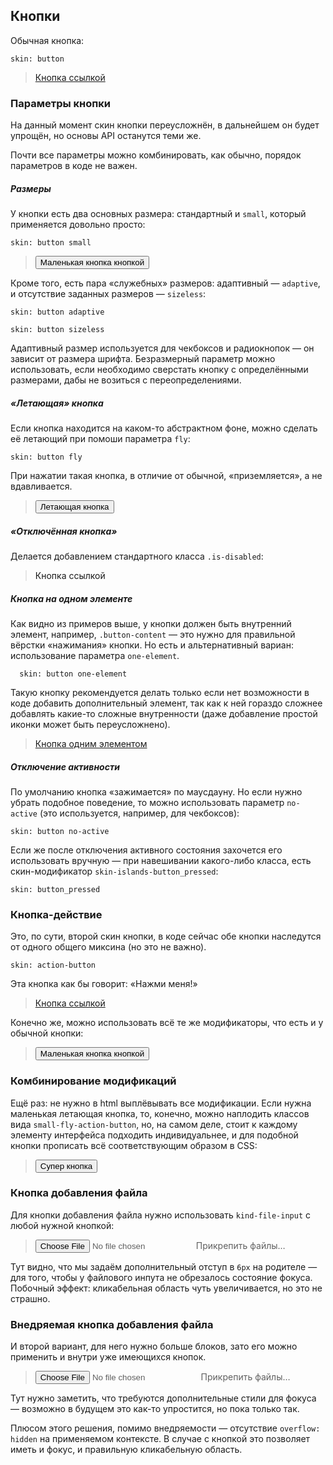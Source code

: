 ---
---

## Кнопки

Обычная кнопка:

    skin: button

> <a class="button" href="#x">
>     <span class="button-content">Кнопка ссылкой</span>
> </a>
>
> <div class="example:button"></div>

### Параметры кнопки

На данный момент скин кнопки переусложнён, в дальнейшем он будет упрощён, но основы API останутся теми же.

Почти все параметры можно комбинировать, как обычно, порядок параметров в коде не важен.

##### Размеры

У кнопки есть два основных размера: стандартный и `small`, который применяется довольно просто:

    skin: button small

> <div>
>     <button class="small-button" type="button">
>         <span class="button-content">Маленькая кнопка кнопкой</span>
>     </button>
> </div>
>
> <div class="example:small-button"></div>

Кроме того, есть пара «служебных» размеров: адаптивный — `adaptive`, и отсутствие заданных размеров — `sizeless`:

    skin: button adaptive

    skin: button sizeless

Адаптивный размер используется для чекбоксов и радиокнопок — он зависит от размера шрифта. Безразмерный параметр можно использовать, если необходимо сверстать кнопку с определёнными размерами, дабы не возиться с переопределениями.

##### «Летающая» кнопка

Если кнопка находится на каком-то абстрактном фоне, можно сделать её летающий при помоши параметра `fly`:

    skin: button fly

При нажатии такая кнопка, в отличие от обычной, «приземляется», а не вдавливается.

> <div>
>     <button class="fly-button" type="button">
>         <span class="button-content">Летающая кнопка</span>
>     </button>
> </div>
>
> <div class="example:fly-button"></div>

##### «Отключённая кнопка»

Делается добавлением стандартного класса `.is-disabled`:

> <div>
>     <a class="button is-disabled">
>         <span class="button-content">Кнопка ссылкой</span>
>     </a>
> </div>

##### Кнопка на одном элементе

Как видно из примеров выше, у кнопки должен быть внутренний элемент, например, `.button-content` — это нужно для правильной вёрстки «нажимания» кнопки. Но есть и альтернативный вариан: использование параметра `one-element`.

      skin: button one-element

Такую кнопку рекомендуется делать только если нет возможности в коде добавить дополнительный элемент, так как к ней гораздо сложнее добавлять какие-то сложные внутренности (даже добавление простой иконки может быть переусложнено).

> <a class="simple-button" href="#x">Кнопка одним элементом</a>
>
> <div class="example:simple-button"></div>

##### Отключение активности

По умолчанию кнопка «зажимается» по маусдауну. Но если нужно убрать подобное поведение, то можно использовать параметр `no-active` (это используется, например, для чекбоксов):

    skin: button no-active

Если же после отключения активного состояния захочется его использовать вручную — при навешивании какого-либо класса, есть скин-модификатор `skin-islands-button_pressed`:

    skin: button_pressed

### Кнопка-действие

Это, по сути, второй скин кнопки, в коде сейчас обе кнопки наследутся от одного общего миксина (но это не важно).

    skin: action-button

Эта кнопка как бы говорит: «Нажми меня!»

> <a class="action-button" href="#x">
>   <span class="button-content">Кнопка ссылкой</span>
> </a>
>
> <div class="example:action-button"></div>

Конечно же, можно использовать всё те же модификаторы, что есть и у обычной кнопки:

> <div>
>     <button class="small-action-button" type="button">
>         <span class="button-content">Маленькая кнопка кнопкой</span>
>     </button>
> </div>
>
> <div class="example:small-action-button"></div>

### Комбинирование модификаций

Ещё раз: не нужно в html выплёвывать все модификации. Если нужна маленькая летающая кнопка, то, конечно, можно наплодить классов вида `small-fly-action-button`, но, на самом деле, стоит к каждому элементу интерфейса подходить индивидуальнее, и для подобной кнопки прописать всё соответствующим образом в CSS:

> <div>
>     <button class="super-button" type="button">
>         <span class="button-content">Супер кнопка</span>
>     </button>
> </div>
>
> <div class="example:super-button"></div>

### Кнопка добавления файла

Для кнопки добавления файла нужно использовать `kind-file-input` с любой нужной кнопкой:

> <div>
>     <label class="file-input">
>         <input class="file-input-controller" type="file" />
>         <span class="button">
>             <span class="button-content">Прикрепить файлы…</span>
>         </span>
>     </label>
> </div>
>
> <div class="example:file-input"></div>

Тут видно, что мы задаём дополнительный отступ в `6px` на родителе — для того, чтобы у файлового инпута не обрезалось состояние фокуса. Побочный эффект: кликабельная область чуть увеличивается, но это не страшно.

### Внедряемая кнопка добавления файла

И второй вариант, для него нужно больше блоков, зато его можно применить и внутри уже имеющихся кнопок.

> <div>
>     <label class="button">
>         <span class="file-intruder">
>             <span class="file-intruder-inner">
>                 <input class="file-intruder-input" type="file" />
>                 <span class="file-intruder-focus"> </span>
>             </span>
>         </span>
>         <span class="button-content">Прикрепить файлы…</span>
>     </label>
> </div>
>
> <div class="example:file-intruder"></div>

Тут нужно заметить, что требуются дополнительные стили для фокуса — возможно в будущем это как-то упростится, но пока только так.

Плюсом этого решения, помимо внедряемости — отсутствие `overflow: hidden` на применяемом контексте. В случае с кнопкой это позволяет иметь и фокус, и правильную кликабельную область.
